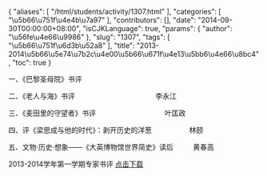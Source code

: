 {
    "aliases": [
        "/html/students/activity/1307.html"
    ],
    "categories": [
        "\u5b66\u751f\u4e4b\u7a97"
    ],
    "contributors": [],
    "date": "2014-09-30T00:00:00+08:00",
    "isCJKLanguage": true,
    "params": {
        "author": "\u56fe\u4e66\u9986"
    },
    "slug": "1307",
    "tags": [
        "\u5b66\u751f\u6d3b\u52a8"
    ],
    "title": "2013-2014\u5b66\u5e74\u7b2c\u4e00\u5b66\u671f\u4e13\u5bb6\u4e66\u8bc4",
    "toc": true
}

一、《巴黎圣母院》书评    




二、《老人与海》书评                                     
   李永江




三、《麦田里的守望者》书评                                   叶匡政




四、评《梁思成与他的时代》：剥开历史的洋葱                   林颐




五、文物·历史·想象——《大英博物馆世界简史》读后          黄春高




  






2013-2014学年第一学期专家书评 [点击下载](http://tfls.tj.edu.cn/images/soft/140930/1-1409301J415110.docx)  




